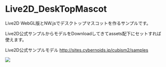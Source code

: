 # Live2D_DeskTopMascot
Live2D WebGL版とNW.jsでデスクトップマスコットを作るサンプルです。

Live2D公式サンプルからモデルをDownloadしてきてassets配下にセットすれば使えます。

Live2D公式サンプルモデル http://sites.cybernoids.jp/cubism2/samples

<img src="http://simplecode.jp/lolipop/github/Live2D_DeskTopMascot.gif">
